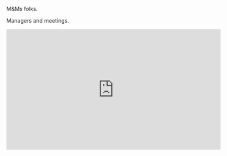 M&Ms folks.

Managers and meetings. 

<iframe src="http://embed.ted.com/talks/jason_fried_why_work_doesn_t_happen_at_work.html" width="560" height="315" frameborder="0" scrolling="no" webkitAllowFullScreen mozallowfullscreen allowFullScreen></iframe>